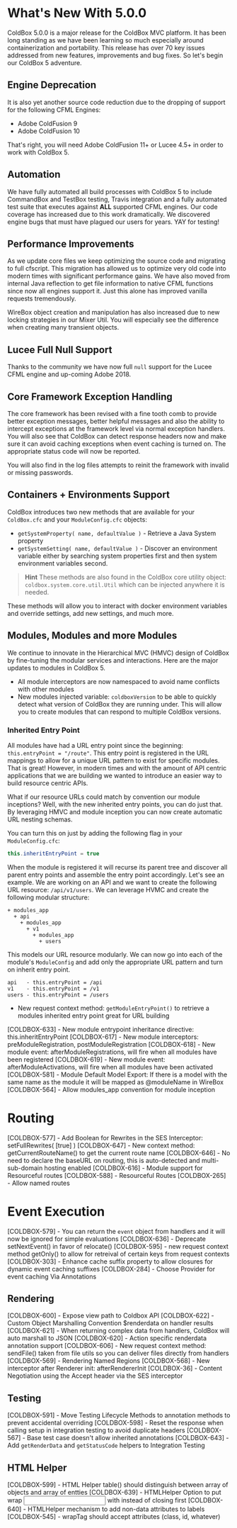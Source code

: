 # What's New With 5.0.0

ColdBox 5.0.0 is a major release for the ColdBox MVC platform.  It has been long standing as we have been learning so much especially around containerization and portability.  This release has over 70 key issues addressed from new features, improvements and bug fixes.  So let's begin our ColdBox 5 adventure.

## Engine Deprecation

It is also yet another source code reduction due to the dropping of support for the following CFML Engines:

* Adobe ColdFusion 9
* Adobe ColdFusion 10

That's right, you will need Adobe ColdFusion 11+ or Lucee 4.5+ in order to work with ColdBox 5.

## Automation

We have fully automated all build processes with ColdBox 5 to include CommandBox and TestBox testing, Travis integration and a fully automated test suite that executes against **ALL** supported CFML engines.  Our code coverage has increased due to this work dramatically.  We discovered engine bugs that must have plagued our users for years.  YAY for testing!

## Performance Improvements

As we update core files we keep optimizing the source code and migrating to full cfscript.  This migration has allowed us to optimize very old code into modern times with significant performance gains.  We have also moved from internal Java reflection to get file information to native CFML functions since now all engines support it.  Just this alone has improved vanilla requests tremendously.

WireBox object creation and manipulation has also increased due to new locking strategies in our Mixer Util.  You will especially see the difference when creating many transient objects.

## Lucee Full Null Support

Thanks to the community we have now full `null` support for the Lucee CFML engine and up-coming Adobe 2018.

## Core Framework Exception Handling

The core framework has been revised with a fine tooth comb to provide better exception messages, better helpful messages and also the ability to intercept exceptions at the framework level via normal exception handlers.  You will also see that ColdBox can detect response headers now and make sure it can avoid caching exceptions when event caching is turned on.  The appropriate status code will now be reported.

You will also find in the log files attempts to reinit the framework with invalid or missing passwords.

## Containers + Environments Support

ColdBox introduces two new methods that are available for your `ColdBox.cfc` and your `ModuleConfig.cfc` objects:

* `getSystemProperty( name, defaultValue )` - Retrieve a Java System property
* `getSystemSetting( name, defaultValue )` - Discover an environment variable either by searching system properties first and then system environment variables second.

> **Hint**  These methods are also found in the ColdBox core utility object: `coldbox.system.core.util.Util` which can be injected anywhere it is needed.

These methods will allow you to interact with docker environment variables and override settings, add new settings, and much more.


## Modules, Modules and more Modules

We continue to innovate in the Hierarchical MVC (HMVC) design of ColdBox by fine-tuning the modular services and interactions.  Here are the major updates to modules in ColdBox 5.

* All module interceptors are now namespaced to avoid name conflicts with other modules
* New modules injected variable: `coldboxVersion` to be able to quickly detect what version of ColdBox they are running under. This will allow you to create modules that can respond to multiple ColdBox versions.

### Inherited Entry Point

All modules have had a URL entry point since the beginning: `this.entryPoint = "/route"`.  This entry point is registered in the URL mappings to allow for a unique URL pattern to exist for specific modules.  That is great!  However, in modern times and with the amount of API centric applications that we are building we wanted to introduce an easier way to build resource centric APIs.

What if our resource URLs could match by convention our module inceptions? Well, with the new inherited entry points, you can do just that.  By leveraging HMVC and module inception you can now create automatic URL nesting schemas.

You can turn this on just by adding the following flag in your `ModuleConfig.cfc`:

```java
this.inheritEntryPoint = true
```

When the module is registered it will recurse its parent tree and discover all parent entry points and assemble the entry point accordingly.  Let's see an example. We are working on an API and we want to create the following URL resource: `/api/v1/users`. We can leverage HVMC and create the following modular structure:

```
+ modules_app
  + api
    + modules_app
      + v1 
        + modules_app
          + users
```

This models our URL resource modularly.  We can now go into each of the module's `ModuleConfig` and add only the appropriate URL pattern and turn on inherit entry point.

```
api   - this.entryPoint = /api
v1    - this.entryPoint = /v1
users - this.entryPoint = /users
``` 

* New request context method: `getModuleEntryPoint()` to retrieve a modules inherited entry point great for URL building

[COLDBOX-633] - New module entrypoint inheritance directive: this.inheritEntryPoint
[COLDBOX-617] - New module interceptors: preModuleRegistration, postModuleRegistration
[COLDBOX-618] - New module event: afterModuleRegistrations, will fire when all modules have been registered
[COLDBOX-619] - New module event: afterModuleActivations, will fire when all modules have been activated
[COLDBOX-581] - Module Default Model Export: If there is a model with the same name as the module it will be mapped as @moduleName in WireBox
[COLDBOX-564] - Allow modules_app convention for module inception



# Routing

[COLDBOX-577] - Add Boolean for Rewrites in the SES Interceptor: setFullRewrites( [true] )
[COLDBOX-647] - New context method: getCurrentRouteName() to get the current route name
[COLDBOX-646] - No need to declare the baseURL on routing, this is auto-detected and multi-sub-domain hosting enabled
[COLDBOX-616] - Module support for Resourceful routes
[COLDBOX-588] - Resourceful Routes
[COLDBOX-265] - Allow named routes


# Event Execution

[COLDBOX-579] - You can return the `event` object from handlers and it will now be ignored for simple evaluations
[COLDBOX-636] - Deprecate setNextEvent() in favor of relocate()
[COLDBOX-595] - new request context method getOnly() to allow for retreival of certain keys from request contexts
[COLDBOX-303] - Enhance cache suffix property to allow closures for dynamic event caching suffixes
[COLDBOX-284] - Choose Provider for event caching Via Annotations



## Rendering
[COLDBOX-600] - Expose view path to Coldbox API
[COLDBOX-622] - Custom Object Marshalling Convention $renderdata on handler results
[COLDBOX-621] - When returning complex data from handlers, ColdBox will auto marshall to JSON
[COLDBOX-620] - Action specific renderdata annotation support
[COLDBOX-606] - New request context method: sendFile() taken from file utils so you can deliver files directly from handlers
[COLDBOX-569] - Rendering Named Regions
[COLDBOX-568] - New interceptor after Renderer init: afterRendererInit
[COLDBOX-36] - Content Negotiation using the Accept header via the SES interceptor




## Testing

[COLDBOX-591] - Move Testing Lifecycle Methods to annotation methods to prevent accidental overriding
[COLDBOX-598] - Reset the response when calling setup in integration testing to avoid duplicate headers
[COLDBOX-567] - Base test case doesn't allow inherited annotations
[COLDBOX-643] - Add `getRenderData` and `getStatusCode` helpers to Integration Testing


## HTML Helper

[COLDBOX-599] - HTML Helper table() should distinguish between array of objects and array of entties
[COLDBOX-639] - HTMLHelper Option to put wrap <input> with <label> instead of closing <label> first
[COLDBOX-640] - HTMLHelper mechanism to add non-data attributes to labels
[COLDBOX-545] - wrapTag should accept attributes (class, id, whatever)


